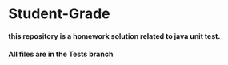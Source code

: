 # Student-Grade
#### this repository is a homework solution related to java unit test.
#### All files are in the Tests branch
